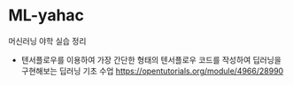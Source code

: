 # ML-yahac

머신러닝 야학 실습 정리
- 텐서플로우를 이용하여 가장 간단한 형태의 텐서플로우 코드를 작성하여 딥러닝을 구현해보는 딥러닝 기초 수업
https://opentutorials.org/module/4966/28990
